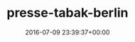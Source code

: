 ---
title:		"presse-tabak-berlin"
type:		"photos"
mediatype:		"upload"
description:		"TBC"
date:		"2016-07-09 23:39:37+00:00"
album:		"city"
filename:		"presse-tabak-berlin.md"
series:		""
cl_public_id:		"city/presse-tabak-berlin"
cl_version:		1497000399
format:		"tiff"
bytes:		5226820
width:		2158
height:		1440
colours:
- "#140802"
- "#2E2416"
- "#2C1D13"
- "#170E03"
- "#7B6645"
- "#DDD4C5"
- "#050404"
- "#D59572"
- "#795238"
- "#CBA166"
- "#CFCEB9"
- "#847A6F"
- "#7F4D0E"
- "#CE8822"
- "#CAD7DB"
- "#24061D"
- "#C5CFC7"
- "#733B12"
exposure_mode:		"Auto"
program:		"Aperture-priority AE"
aperture:		"2.8"
focal_length:		"16.0 mm"
iso:		"800"
shutter_speed:		"1/20"
metering:		"Multi-segment"
flash:		"Off, Did not fire"
white_balance:		"Custom"
colour_temp:		"3150"
has_crop:		"true"
orientation:		"Horizontal (normal)"
camera_model:		"NIKON D800"
lens_info:		"16mm f/2.8"
artist:		"No artist info"
x_resolution:		"300"
y_resolution:		"300"
---